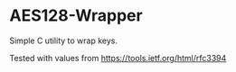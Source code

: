 # AES128-Wrapper
Simple C utility to wrap keys.

Tested with values from https://tools.ietf.org/html/rfc3394
